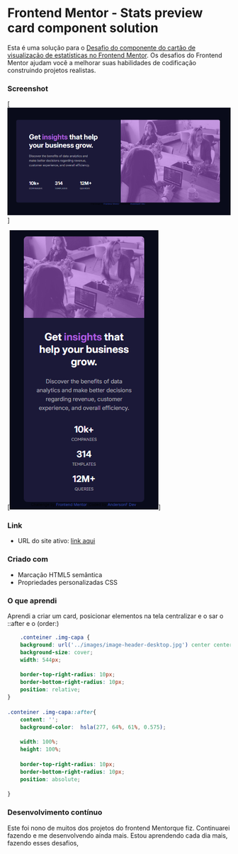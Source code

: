 # Frontend Mentor - Stats preview card component solution

Esta é uma solução para o [Desafio do componente do cartão de visualização de estatísticas no Frontend Mentor](https://www.frontendmentor.io/challenges/recipe-page-KiTsR8QQKm). Os desafios do Frontend Mentor ajudam você a melhorar suas habilidades de codificação construindo projetos realistas.


### Screenshot

[<img src="./images/desktop-design.png" alt="gif da tela inicial do projeto cartão de visualização NFT">]

[<img src="./images/mobile-design.png" alt="gif da tela inicial do projeto cartão de visualização NFT">]


### Link


- URL do site ativo: [link aqui](https://andersonf-dev.github.io/stats-preview-card-component/)



### Criado com

- Marcação HTML5 semântica
- Propriedades personalizadas CSS




### O que aprendi

Aprendi a criar um card, posicionar elementos na tela centralizar e o sar o ::after e o  (order:) 




```css
    .conteiner .img-capa {
    background: url('../images/image-header-desktop.jpg') center center no-repeat;
    background-size: cover;
    width: 544px;

    border-top-right-radius: 10px;
    border-bottom-right-radius: 10px;
    position: relative;
}

.conteiner .img-capa::after{
    content: '';
    background-color:  hsla(277, 64%, 61%, 0.575);

    width: 100%;
    height: 100%;
    
    border-top-right-radius: 10px;
    border-bottom-right-radius: 10px;
    position: absolute;
    
}
```

### Desenvolvimento contínuo

Este foi nono de muitos dos projetos do frontend Mentorque fiz. Continuarei fazendo e me desenvolvendo ainda mais. Estou aprendendo cada dia mais, fazendo esses desafios, 
